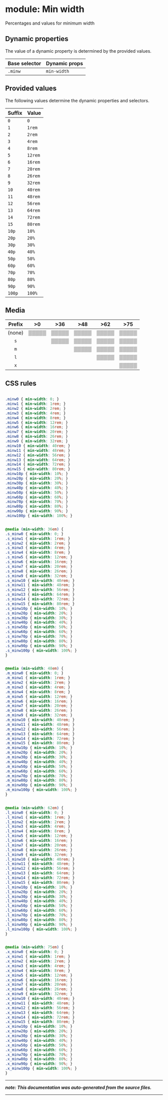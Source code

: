 # module: Min width

Percentages and values for minimum width








## Dynamic properties
The value of a dynamic property is determined by the provided values.

| Base selector | Dynamic props |
| ------------- | ------------- |
| `.minw` |`min-width`|





## Provided values
The following values determine the dynamic properties and selectors.

Suffix  | Value
--------- | ---------
`0` | `0`
`1` | `1rem`
`2` | `2rem`
`3` | `4rem`
`4` | `8rem`
`5` | `12rem`
`6` | `16rem`
`7` | `20rem`
`8` | `26rem`
`9` | `32rem`
`10` | `40rem`
`11` | `48rem`
`12` | `56rem`
`13` | `64rem`
`14` | `72rem`
`15` | `80rem`
`10p` | `10%`
`20p` | `20%`
`30p` | `30%`
`40p` | `40%`
`50p` | `50%`
`60p` | `60%`
`70p` | `70%`
`80p` | `80%`
`90p` | `90%`
`100p` | `100%`




## Media





| Prefix  |  >0 |  >36 |  >48 |  >62 |  >75 | 
| :------:  |  :---------: |  :---------: |  :---------: |  :---------: |  :---------: | 
|  (none)  |▒▒▒▒▒|▒▒▒▒▒|▒▒▒▒▒|▒▒▒▒▒|▒▒▒▒▒|
|  `s`  ||▒▒▒▒▒|▒▒▒▒▒|▒▒▒▒▒|▒▒▒▒▒|
|  `m`  |||▒▒▒▒▒|▒▒▒▒▒|▒▒▒▒▒|
|  `l`  ||||▒▒▒▒▒|▒▒▒▒▒|
|  `x`  |||||▒▒▒▒▒|






## CSS rules
```css

.minw0 { min-width: 0; }
.minw1 { min-width: 1rem; }
.minw2 { min-width: 2rem; }
.minw3 { min-width: 4rem; }
.minw4 { min-width: 8rem; }
.minw5 { min-width: 12rem; }
.minw6 { min-width: 16rem; }
.minw7 { min-width: 20rem; }
.minw8 { min-width: 26rem; }
.minw9 { min-width: 32rem; }
.minw10 { min-width: 40rem; }
.minw11 { min-width: 48rem; }
.minw12 { min-width: 56rem; }
.minw13 { min-width: 64rem; }
.minw14 { min-width: 72rem; }
.minw15 { min-width: 80rem; }
.minw10p { min-width: 10%; }
.minw20p { min-width: 20%; }
.minw30p { min-width: 30%; }
.minw40p { min-width: 40%; }
.minw50p { min-width: 50%; }
.minw60p { min-width: 60%; }
.minw70p { min-width: 70%; }
.minw80p { min-width: 80%; }
.minw90p { min-width: 90%; }
.minw100p { min-width: 100%; }


@media (min-width: 36em) {
.s_minw0 { min-width: 0; }
.s_minw1 { min-width: 1rem; }
.s_minw2 { min-width: 2rem; }
.s_minw3 { min-width: 4rem; }
.s_minw4 { min-width: 8rem; }
.s_minw5 { min-width: 12rem; }
.s_minw6 { min-width: 16rem; }
.s_minw7 { min-width: 20rem; }
.s_minw8 { min-width: 26rem; }
.s_minw9 { min-width: 32rem; }
.s_minw10 { min-width: 40rem; }
.s_minw11 { min-width: 48rem; }
.s_minw12 { min-width: 56rem; }
.s_minw13 { min-width: 64rem; }
.s_minw14 { min-width: 72rem; }
.s_minw15 { min-width: 80rem; }
.s_minw10p { min-width: 10%; }
.s_minw20p { min-width: 20%; }
.s_minw30p { min-width: 30%; }
.s_minw40p { min-width: 40%; }
.s_minw50p { min-width: 50%; }
.s_minw60p { min-width: 60%; }
.s_minw70p { min-width: 70%; }
.s_minw80p { min-width: 80%; }
.s_minw90p { min-width: 90%; }
.s_minw100p { min-width: 100%; }
}


@media (min-width: 48em) {
.m_minw0 { min-width: 0; }
.m_minw1 { min-width: 1rem; }
.m_minw2 { min-width: 2rem; }
.m_minw3 { min-width: 4rem; }
.m_minw4 { min-width: 8rem; }
.m_minw5 { min-width: 12rem; }
.m_minw6 { min-width: 16rem; }
.m_minw7 { min-width: 20rem; }
.m_minw8 { min-width: 26rem; }
.m_minw9 { min-width: 32rem; }
.m_minw10 { min-width: 40rem; }
.m_minw11 { min-width: 48rem; }
.m_minw12 { min-width: 56rem; }
.m_minw13 { min-width: 64rem; }
.m_minw14 { min-width: 72rem; }
.m_minw15 { min-width: 80rem; }
.m_minw10p { min-width: 10%; }
.m_minw20p { min-width: 20%; }
.m_minw30p { min-width: 30%; }
.m_minw40p { min-width: 40%; }
.m_minw50p { min-width: 50%; }
.m_minw60p { min-width: 60%; }
.m_minw70p { min-width: 70%; }
.m_minw80p { min-width: 80%; }
.m_minw90p { min-width: 90%; }
.m_minw100p { min-width: 100%; }
}


@media (min-width: 62em) {
.l_minw0 { min-width: 0; }
.l_minw1 { min-width: 1rem; }
.l_minw2 { min-width: 2rem; }
.l_minw3 { min-width: 4rem; }
.l_minw4 { min-width: 8rem; }
.l_minw5 { min-width: 12rem; }
.l_minw6 { min-width: 16rem; }
.l_minw7 { min-width: 20rem; }
.l_minw8 { min-width: 26rem; }
.l_minw9 { min-width: 32rem; }
.l_minw10 { min-width: 40rem; }
.l_minw11 { min-width: 48rem; }
.l_minw12 { min-width: 56rem; }
.l_minw13 { min-width: 64rem; }
.l_minw14 { min-width: 72rem; }
.l_minw15 { min-width: 80rem; }
.l_minw10p { min-width: 10%; }
.l_minw20p { min-width: 20%; }
.l_minw30p { min-width: 30%; }
.l_minw40p { min-width: 40%; }
.l_minw50p { min-width: 50%; }
.l_minw60p { min-width: 60%; }
.l_minw70p { min-width: 70%; }
.l_minw80p { min-width: 80%; }
.l_minw90p { min-width: 90%; }
.l_minw100p { min-width: 100%; }
}


@media (min-width: 75em) {
.x_minw0 { min-width: 0; }
.x_minw1 { min-width: 1rem; }
.x_minw2 { min-width: 2rem; }
.x_minw3 { min-width: 4rem; }
.x_minw4 { min-width: 8rem; }
.x_minw5 { min-width: 12rem; }
.x_minw6 { min-width: 16rem; }
.x_minw7 { min-width: 20rem; }
.x_minw8 { min-width: 26rem; }
.x_minw9 { min-width: 32rem; }
.x_minw10 { min-width: 40rem; }
.x_minw11 { min-width: 48rem; }
.x_minw12 { min-width: 56rem; }
.x_minw13 { min-width: 64rem; }
.x_minw14 { min-width: 72rem; }
.x_minw15 { min-width: 80rem; }
.x_minw10p { min-width: 10%; }
.x_minw20p { min-width: 20%; }
.x_minw30p { min-width: 30%; }
.x_minw40p { min-width: 40%; }
.x_minw50p { min-width: 50%; }
.x_minw60p { min-width: 60%; }
.x_minw70p { min-width: 70%; }
.x_minw80p { min-width: 80%; }
.x_minw90p { min-width: 90%; }
.x_minw100p { min-width: 100%; }
}

```

- - - - -
_**note: This documentation was auto-generated from the source files.**_
- - - - -